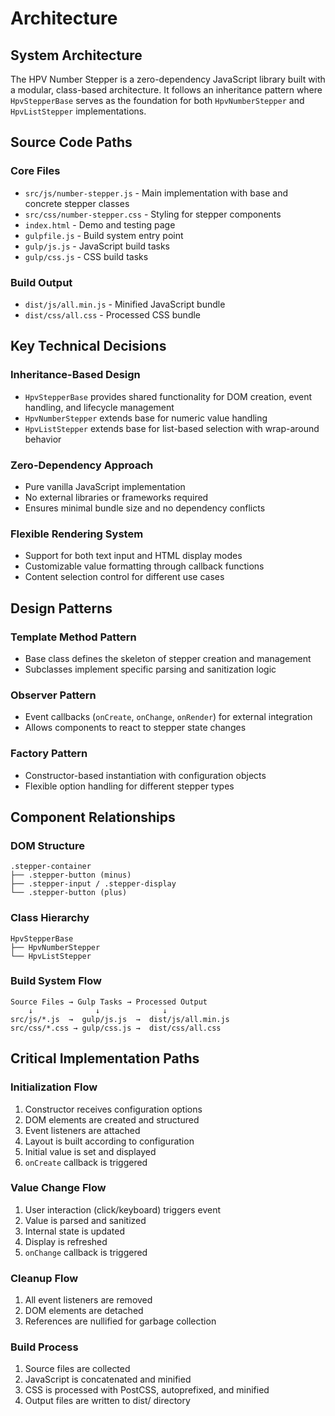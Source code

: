 # Architecture

## System Architecture

The HPV Number Stepper is a zero-dependency JavaScript library built with a modular, class-based architecture. It follows an inheritance pattern where `HpvStepperBase` serves as the foundation for both `HpvNumberStepper` and `HpvListStepper` implementations.

## Source Code Paths

### Core Files
- `src/js/number-stepper.js` - Main implementation with base and concrete stepper classes
- `src/css/number-stepper.css` - Styling for stepper components
- `index.html` - Demo and testing page
- `gulpfile.js` - Build system entry point
- `gulp/js.js` - JavaScript build tasks
- `gulp/css.js` - CSS build tasks

### Build Output
- `dist/js/all.min.js` - Minified JavaScript bundle
- `dist/css/all.css` - Processed CSS bundle

## Key Technical Decisions

### Inheritance-Based Design
- `HpvStepperBase` provides shared functionality for DOM creation, event handling, and lifecycle management
- `HpvNumberStepper` extends base for numeric value handling
- `HpvListStepper` extends base for list-based selection with wrap-around behavior

### Zero-Dependency Approach
- Pure vanilla JavaScript implementation
- No external libraries or frameworks required
- Ensures minimal bundle size and no dependency conflicts

### Flexible Rendering System
- Support for both text input and HTML display modes
- Customizable value formatting through callback functions
- Content selection control for different use cases

## Design Patterns

### Template Method Pattern
- Base class defines the skeleton of stepper creation and management
- Subclasses implement specific parsing and sanitization logic

### Observer Pattern
- Event callbacks (`onCreate`, `onChange`, `onRender`) for external integration
- Allows components to react to stepper state changes

### Factory Pattern
- Constructor-based instantiation with configuration objects
- Flexible option handling for different stepper types

## Component Relationships

### DOM Structure
```
.stepper-container
├── .stepper-button (minus)
├── .stepper-input / .stepper-display
└── .stepper-button (plus)
```

### Class Hierarchy
```
HpvStepperBase
├── HpvNumberStepper
└── HpvListStepper
```

### Build System Flow
```
Source Files → Gulp Tasks → Processed Output
    ↓              ↓              ↓
src/js/*.js  →  gulp/js.js  →  dist/js/all.min.js
src/css/*.css → gulp/css.js →  dist/css/all.css
```

## Critical Implementation Paths

### Initialization Flow
1. Constructor receives configuration options
2. DOM elements are created and structured
3. Event listeners are attached
4. Layout is built according to configuration
5. Initial value is set and displayed
6. `onCreate` callback is triggered

### Value Change Flow
1. User interaction (click/keyboard) triggers event
2. Value is parsed and sanitized
3. Internal state is updated
4. Display is refreshed
5. `onChange` callback is triggered

### Cleanup Flow
1. All event listeners are removed
2. DOM elements are detached
3. References are nullified for garbage collection

### Build Process
1. Source files are collected
2. JavaScript is concatenated and minified
3. CSS is processed with PostCSS, autoprefixed, and minified
4. Output files are written to dist/ directory